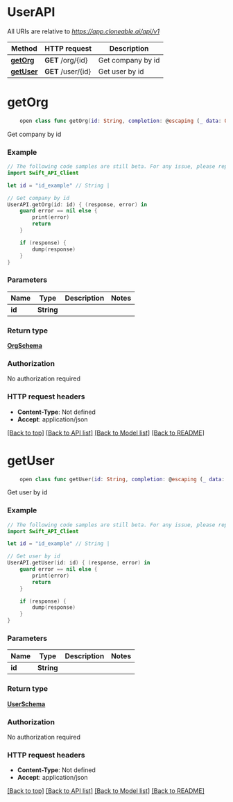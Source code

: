 # UserAPI

All URIs are relative to *https://app.cloneable.ai/api/v1*

Method | HTTP request | Description
------------- | ------------- | -------------
[**getOrg**](UserAPI.md#getorg) | **GET** /org/{id} | Get company by id
[**getUser**](UserAPI.md#getuser) | **GET** /user/{id} | Get user by id


# **getOrg**
```swift
    open class func getOrg(id: String, completion: @escaping (_ data: OrgSchema?, _ error: Error?) -> Void)
```

Get company by id

### Example
```swift
// The following code samples are still beta. For any issue, please report via http://github.com/OpenAPITools/openapi-generator/issues/new
import Swift_API_Client

let id = "id_example" // String | 

// Get company by id
UserAPI.getOrg(id: id) { (response, error) in
    guard error == nil else {
        print(error)
        return
    }

    if (response) {
        dump(response)
    }
}
```

### Parameters

Name | Type | Description  | Notes
------------- | ------------- | ------------- | -------------
 **id** | **String** |  | 

### Return type

[**OrgSchema**](OrgSchema.md)

### Authorization

No authorization required

### HTTP request headers

 - **Content-Type**: Not defined
 - **Accept**: application/json

[[Back to top]](#) [[Back to API list]](../README.md#documentation-for-api-endpoints) [[Back to Model list]](../README.md#documentation-for-models) [[Back to README]](../README.md)

# **getUser**
```swift
    open class func getUser(id: String, completion: @escaping (_ data: UserSchema?, _ error: Error?) -> Void)
```

Get user by id

### Example
```swift
// The following code samples are still beta. For any issue, please report via http://github.com/OpenAPITools/openapi-generator/issues/new
import Swift_API_Client

let id = "id_example" // String | 

// Get user by id
UserAPI.getUser(id: id) { (response, error) in
    guard error == nil else {
        print(error)
        return
    }

    if (response) {
        dump(response)
    }
}
```

### Parameters

Name | Type | Description  | Notes
------------- | ------------- | ------------- | -------------
 **id** | **String** |  | 

### Return type

[**UserSchema**](UserSchema.md)

### Authorization

No authorization required

### HTTP request headers

 - **Content-Type**: Not defined
 - **Accept**: application/json

[[Back to top]](#) [[Back to API list]](../README.md#documentation-for-api-endpoints) [[Back to Model list]](../README.md#documentation-for-models) [[Back to README]](../README.md)

